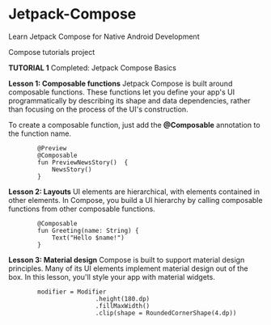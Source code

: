 # Jetpack-Compose
Learn Jetpack Compose for Native Android Development

Compose tutorials project


**TUTORIAL 1**
Completed: Jetpack Compose Basics

**Lesson 1: Composable functions**
Jetpack Compose is built around composable functions. These functions let you define your app's UI programmatically by describing its shape and data dependencies, rather than focusing on the process of the UI's construction. 

To create a composable function, just add the **@Composable** annotation to the function name.

            @Preview
            @Composable
            fun PreviewNewsStory()  {
                NewsStory()
            }

**Lesson 2: Layouts**
UI elements are hierarchical, with elements contained in other elements. In Compose, you build a UI hierarchy by calling composable functions from other composable functions.

            @Composable
            fun Greeting(name: String) {
                Text("Hello $name!")
            }

**Lesson 3: Material design**
Compose is built to support material design principles. Many of its UI elements implement material design out of the box. In this lesson, you'll style your app with material widgets.

            modifier = Modifier
                            .height(180.dp)
                            .fillMaxWidth()
                            .clip(shape = RoundedCornerShape(4.dp))


